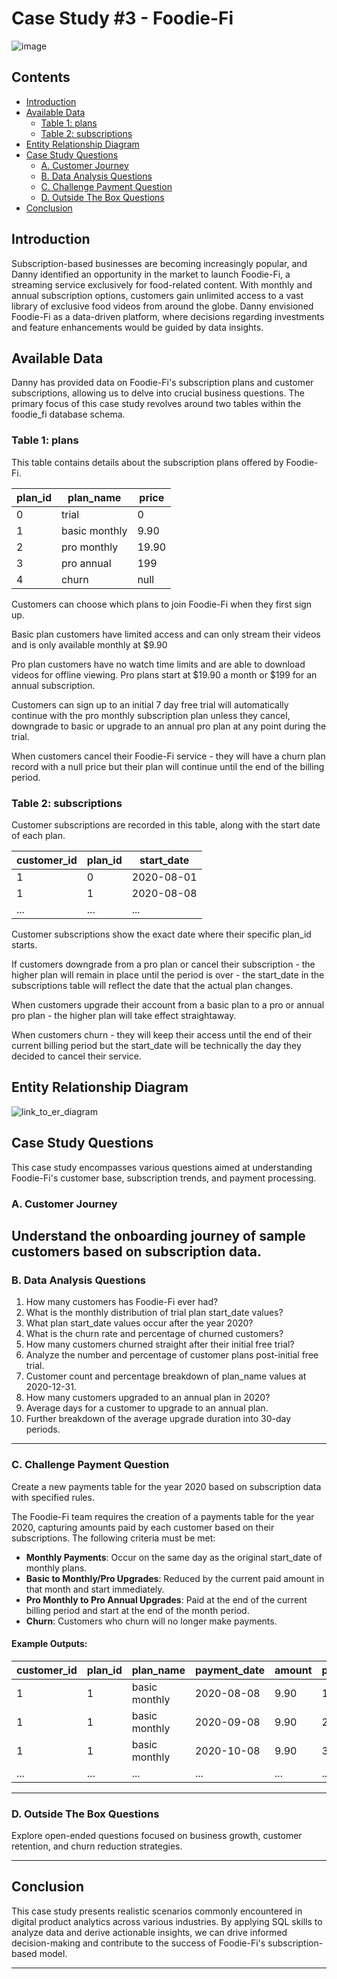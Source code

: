 # Case Study #3 - Foodie-Fi

![image](https://8weeksqlchallenge.com/images/case-study-designs/3.png)


## Contents
- [Introduction](#introduction)
- [Available Data](#available-data)
    - [Table 1: plans](#table-1-plans)
    - [Table 2: subscriptions](#table-2-subscriptions)
- [Entity Relationship Diagram](#entity-relationship-diagram)
- [Case Study Questions](#case-study-questions)
    - [A. Customer Journey](#a-customer-journey)
    - [B. Data Analysis Questions](#b-data-analysis-questions)
    - [C. Challenge Payment Question](#c-challenge-payment-question)
    - [D. Outside The Box Questions](#d-outside-the-box-questions)
- [Conclusion](#conclusion)

  
## Introduction
Subscription-based businesses are becoming increasingly popular, and Danny identified an opportunity in the market to launch Foodie-Fi, a streaming service exclusively for food-related content. With monthly and annual subscription options, customers gain unlimited access to a vast library of exclusive food videos from around the globe. Danny envisioned Foodie-Fi as a data-driven platform, where decisions regarding investments and feature enhancements would be guided by data insights.

## Available Data
Danny has provided data on Foodie-Fi's subscription plans and customer subscriptions, allowing us to delve into crucial business questions. The primary focus of this case study revolves around two tables within the foodie_fi database schema.


### Table 1: plans
This table contains details about the subscription plans offered by Foodie-Fi.

| plan_id | plan_name      | price |
|---------|----------------|-------|
| 0       | trial          | 0     |
| 1       | basic monthly  | 9.90  |
| 2       | pro monthly    | 19.90 |
| 3       | pro annual     | 199   |
| 4       | churn          | null  |

Customers can choose which plans to join Foodie-Fi when they first sign up.

Basic plan customers have limited access and can only stream their videos and is only available monthly at $9.90

Pro plan customers have no watch time limits and are able to download videos for offline viewing. Pro plans start at $19.90 a month or $199 for an annual subscription.

Customers can sign up to an initial 7 day free trial will automatically continue with the pro monthly subscription plan unless they cancel, downgrade to basic or upgrade to an annual pro plan at any point during the trial.

When customers cancel their Foodie-Fi service - they will have a churn plan record with a null price but their plan will continue until the end of the billing period.

### Table 2: subscriptions
Customer subscriptions are recorded in this table, along with the start date of each plan.

| customer_id | plan_id | start_date |
|-------------|---------|------------|
| 1           | 0       | 2020-08-01 |
| 1           | 1       | 2020-08-08 |
| ...         | ...     | ...        |


Customer subscriptions show the exact date where their specific plan_id starts.

If customers downgrade from a pro plan or cancel their subscription - the higher plan will remain in place until the period is over - the start_date in the subscriptions table will reflect the date that the actual plan changes.

When customers upgrade their account from a basic plan to a pro or annual pro plan - the higher plan will take effect straightaway.

When customers churn - they will keep their access until the end of their current billing period but the start_date will be technically the day they decided to cancel their service.

## Entity Relationship Diagram
![link_to_er_diagram](https://8weeksqlchallenge.com/images/case-study-3-erd.png)


## Case Study Questions
This case study encompasses various questions aimed at understanding Foodie-Fi's customer base, subscription trends, and payment processing.

### A. Customer Journey
Understand the onboarding journey of sample customers based on subscription data.
---
### B. Data Analysis Questions
1. How many customers has Foodie-Fi ever had?
2. What is the monthly distribution of trial plan start_date values?
3. What plan start_date values occur after the year 2020?
4. What is the churn rate and percentage of churned customers?
5. How many customers churned straight after their initial free trial?
6. Analyze the number and percentage of customer plans post-initial free trial.
7. Customer count and percentage breakdown of plan_name values at 2020-12-31.
8. How many customers upgraded to an annual plan in 2020?
9. Average days for a customer to upgrade to an annual plan.
10. Further breakdown of the average upgrade duration into 30-day periods.
    
----

### C. Challenge Payment Question

Create a new payments table for the year 2020 based on subscription data with specified rules.

The Foodie-Fi team requires the creation of a payments table for the year 2020, capturing amounts paid by each customer based on their subscriptions. The following criteria must be met:

- **Monthly Payments**: Occur on the same day as the original start_date of monthly plans.
- **Basic to Monthly/Pro Upgrades**: Reduced by the current paid amount in that month and start immediately.
- **Pro Monthly to Pro Annual Upgrades**: Paid at the end of the current billing period and start at the end of the month period.
- **Churn**: Customers who churn will no longer make payments.

#### Example Outputs:

| customer_id | plan_id | plan_name     | payment_date | amount | payment_order |
|-------------|---------|---------------|--------------|--------|---------------|
| 1           | 1       | basic monthly | 2020-08-08   | 9.90   | 1             |
| 1           | 1       | basic monthly | 2020-09-08   | 9.90   | 2             |
| 1           | 1       | basic monthly | 2020-10-08   | 9.90   | 3             |
| ...         | ...     | ...           | ...          | ...    | ...           |



---


### D. Outside The Box Questions
Explore open-ended questions focused on business growth, customer retention, and churn reduction strategies.


----
## Conclusion
This case study presents realistic scenarios commonly encountered in digital product analytics across various industries. By applying SQL skills to analyze data and derive actionable insights, we can drive informed decision-making and contribute to the success of Foodie-Fi's subscription-based model.

---

